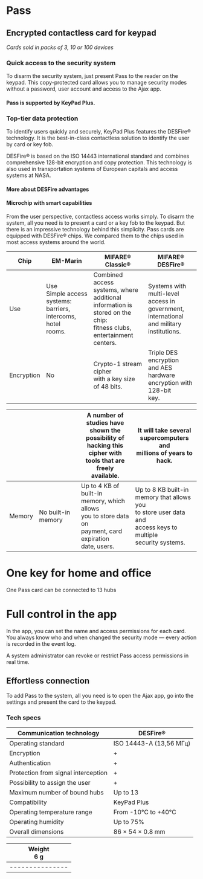 # Pass

## Encrypted contactless card for keypad

*Cards sold in packs of 3, 10 or 100 devices*

### Quick access to the security system

To disarm the security system, just present Pass to the reader on the keypad. This copy-protected card allows you to manage security modes without a password, user account and access to the Ajax app.

#### **Pass is supported by KeyPad Plus.**

### Top-tier data protection

To identify users quickly and securely, KeyPad Plus features the DESFire® technology. It is the best-in-class contactless solution to identify the user by card or key fob.

DESFire® is based on the ISO 14443 international standard and combines comprehensive 128-bit encryption and copy protection. This technology is also used in transportation systems of European capitals and access systems at NASA.

#### More about DESFire advantages

#### Microchip with smart capabilities

From the user perspective, contactless access works simply. To disarm the system, all you need is to present a card or a key fob to the keypad. But there is an impressive technology behind this simplicity. Pass cards are equipped with DESFire® chips. We compared them to the chips used in most access systems around the world.

| Chip       | EM-Marin                                                              | MIFARE® Classic®                                                                                                                  | MIFARE® DESFire®                                                                                 |
|------------|-----------------------------------------------------------------------|-----------------------------------------------------------------------------------------------------------------------------------|--------------------------------------------------------------------------------------------------|
| Use        | Use<br>Simple access systems:<br>barriers, intercoms, hotel<br>rooms. | Combined access<br>systems, where<br>additional information is<br>stored on the chip:<br>fitness clubs,<br>entertainment centers. | Systems with multi-level<br>access in government,<br>international and military<br>institutions. |
| Encryption | No                                                                    | Crypto-1 stream cipher<br>with a key size of 48 bits.                                                                             | Triple DES encryption<br>and AES hardware<br>encryption with 128-bit<br>key.                     |

|        |                    | A number of studies have<br>shown the possibility of<br>hacking this cipher with<br>tools that are freely<br>available. | It will take several<br>supercomputers and<br>millions of years to hack.                                                |
|--------|--------------------|-------------------------------------------------------------------------------------------------------------------------|-------------------------------------------------------------------------------------------------------------------------|
| Memory | No built-in memory | Up to 4 KB of built-in<br>memory, which allows<br>you to store data on<br>payment, card expiration<br>date, users.      | Up to 8 KB built-in<br>memory that allows you<br>to store user data and<br>access keys to multiple<br>security systems. |

# One key for home and office

One Pass card can be connected to 13 hubs

# Full control in the app

In the app, you can set the name and access permissions for each card. You always know who and when changed the security mode — every action is recorded in the event log.

A system administrator can revoke or restrict Pass access permissions in real time.

## Effortless connection

To add Pass to the system, all you need is to open the Ajax app, go into the settings and present the card to the keypad.

### Tech specs

| Communication technology            | DESFire®                |
|-------------------------------------|-------------------------|
| Operating standard                  | ISO 14443-А (13,56 МГц) |
| Encryption                          | +                       |
| Authentication                      | +                       |
| Protection from signal interception | +                       |
| Possibility to assign the user      | +                       |
| Maximum number of bound hubs        | Up to 13                |
| Compatibility                       | KeyPad Plus             |
| Operating temperature range         | From -10°C to +40°C     |
| Operating humidity                  | Up to 75%               |
| Overall dimensions                  | 86 × 54 × 0.8 mm        |

| Weight<br>6 g |
|---------------|
|---------------|